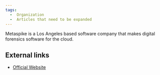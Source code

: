 ```yaml
---
tags:
  -  Organization
  -  Articles that need to be expanded
---
```

Metaspike is a Los Angeles based software company that makes digital
forensics software for the cloud.

## External links

- [Official Website](https://www.metaspike.com)

